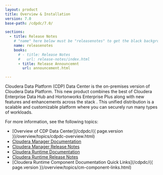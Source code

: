 ```yaml
---
layout: product
title: Overview & Installation
version: 7.0
base-path: /cdpdc/7.0/

sections:
  - title: Release Notes
    # "name" here below must be "releasenotes" to get the black background
    name: releasenotes
    books:
      # - title: Release Notes
      #   url: release-notes/index.html
      - title: Release Announcemnt
        url: announcement.html

---
```

Cloudera Data Platform (CDP) Data Center is the on-premises version of
Cloudera Data Platform. This new product combines the best of Cloudera
Enterprise Data Hub and Hortonworks Enterprise Plus along with new
features and enhancements across the stack . This unified distribution
is a scalable and customizable platform where you can securely run many
types of workloads.

For more information, see the following topics:

* [Overview of CDP Data Center](/cdpdc/{{ page.version }}/overview/topics/cdpdc-overview.html)
* [Cloudera Manager Documentation](/cloudera-manager/7.0.3/index.html)
* [Cloudera Manager Release Notes](/cloudera-manager/7.0.3/release-notes/topics/cm-release-notes.html)
* [Cloudera Runtime Documentation](/runtime/7.0.3/index.html)
* [Cloudera Runtime Release Notes](/runtime/7.0.3/release-notes/topics/cr-release-notes-overview.html)
* [Cloudera Runtime Component Documentation Quick Links](/cdpdc/{{ page.version }}/overview/topics/cm-component-links.html)
